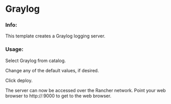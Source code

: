 # Graylog 

### Info:

 This template creates a Graylog logging server. 
 
 
### Usage:

 Select Graylog from catalog.
 
 Change any of the default values, if desired.
 
 Click deploy.
 
 The server can now be accessed over the Rancher network. 
 Point your web browser to http://<host IP>:9000 to get to the web browser.
